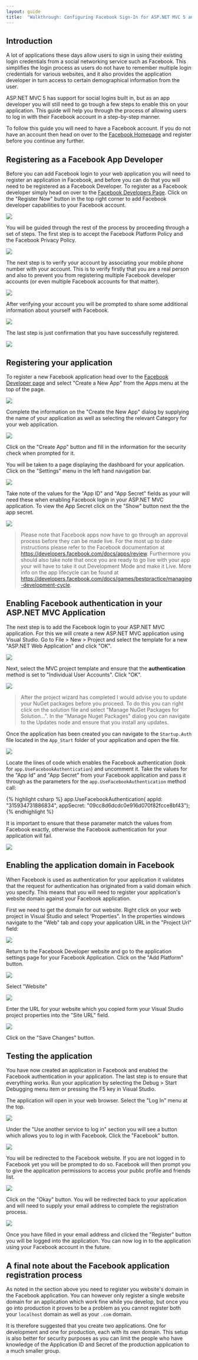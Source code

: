 ```yaml
---
layout: guide
title:  "Walkthrough: Configuring Facebook Sign-In for ASP.NET MVC 5 and Visual Studio 2013"
---
```


## Introduction
A lot of applications these days allow users to sign in using their existing login credentials from a social networking service such as Facebook.  This simplifies the login process as users do not have to remember multiple login credentials for various websites, and it also provides the application developer in turn access to certain demographical information from the user.

ASP.NET MVC 5 has support for social logins built in, but as an app developer you will still need to go trough a few steps to enable this on your application.  This guide will help you through the process of allowing users to log in with their Facebook account in a step-by-step manner.

To follow this guide you will need to have a Facebook account.  If you do not have an account then head on over to the [Facebook Homepage](http://www.facebook.com) and register before you continue any further.

## Registering as a Facebook App Developer
Before you can add Facebook login to your web application you will need to register an application in Facebook, and before you can do that you will need to be registered as a Facebook Developer.  To register as a Facebook developer simply head on over to the [Facebook Developers Page](https://developers.facebook.com/).  Click on the "Register Now" button in the top right corner to add Facebook developer capabilities to your Facebook account.

![](/images/guides/facebook/register_facebook_developer.png)

You will be guided through the rest of the process by proceeding through a set of steps.  The first step is to accept the Facebook Platform Policy and the Facebook Privacy Policy.

![](/images/guides/facebook/register_facebook_developer_step_1.png)

The next step is to verify your account by associating your mobile phone number with your account.  This is to verify firstly that you are a real person and also to prevent you from registering multiple Facebook developer accounts (or even multiple Facebook accounts for that matter).

![](/images/guides/facebook/register_facebook_developer_step_2.png)

After verifying your account you will be prompted to share some additional information about yourself with Facebook.

![](/images/guides/facebook/register_facebook_developer_step_3.png)

The last step is just confirmation that you have successfully registered.

![](/images/guides/facebook/register_facebook_developer_step_4.png)

## Registering your application

To register a new Facebook application head over to the [Facebook Developer page](https://developer.facebook.com) and select "Create a New App" from the Apps menu at the top of the page.

![](/images/guides/facebook/create_new_app_menu.png)

Complete the information on the "Create the New App" dialog by supplying the name of your application as well as selecting the relevant Category for your web application. 

![](/images/guides/facebook/create_new_app.png)

Click on the "Create App" button and fill in the information for the security check when prompted for it.

You will be taken to a page displaying the dashboard for your application. Click on the "Settings" menu in the left hand navigation bar.

![](/images/guides/facebook/create_new_app_settings_menu.png)

Take note of the values for the "App ID" and "App Secret" fields as your will need these when enabling Facebook login in your ASP.NET MVC application.  To view the App Secret click on the "Show" button next the the app secret.

![](/images/guides/facebook/app_id_and_secret.png)

> Please note that Facebook apps now have to go through an approval process before they can be made live. For the most up to date instructions please refer to the Facebook documentation at https://developers.facebook.com/docs/apps/review. Furthermore you should also take note that once you are ready to go live with your app your will have to take it out Development Mode and make it Live. More info on the app lifecycle can be found at https://developers.facebook.com/docs/games/bestpractice/managing-development-cycle.

## Enabling Facebook authentication in your ASP.NET MVC Application
The next step is to add the Facebook login to your ASP.NET MVC application.  For this we will create a new ASP.NET MVC application using Visual Studio. Go to File > New > Project and select the template for a new "ASP.NET Web Application" and click "OK".

![](/images/guides/facebook/new_project.png)

Next, select the MVC project template and ensure that the **authentication** method is set to "Individual User Accounts".  Click "OK".

![](/images/guides/facebook/new_project_mvc.png)

> After the project wizard has completed I would advise you to update your NuGet packages before you proceed.  To do this you can right click on the solution file and select "Manage NuGet Packages for Solution...".  In the "Manage Nuget Packages" dialog you can navigate to the Updates node and ensure that you install any updates.

Once the application has been created you can navigate to the `Startup.Auth` file located in the `App_Start` folder of your application and open the file.

![](/images/guides/facebook/navigate_startup_auth.png)

Locate the lines of code which enables the Facebook authentication (look for `app.UseFacebookAuthentication`) and uncomment it.  Take the values for the "App Id" and "App Secret" from your Facebook application and pass it through as the parameters for the `app.UseFacebookAuthentication` method call:

{% highlight csharp %}
app.UseFacebookAuthentication(
	appId: "315934731886834",
	appSecret: "09cc8d6dcdc0e916d070f82fcce8bf43");
{% endhighlight %}

It is important to ensure that these parameter match the values from Facebook exactly, otherwise the Facebook authentication for your application will fail.

![](/images/guides/facebook/activation_code_matchup.png)

## Enabling the application domain in Facebook
When Facebook is used as authentication for your application it validates that the request for authentication has originated from a valid domain which you specify.  This means that you will need to register your application's website domain against your Facebook application.  

First we need to get the domain for out website. Right click on your web project in Visual Studio and select 'Properties".  In the properties windows navigate to the "Web" tab and copy your application URL in the "Project Url" field:

![](/images/guides/facebook/project_properties.png)

Return to the Facebook Developer website and go to the application settings page for your Facebook Application. Click on the "Add Platform" button.

![](/images/guides/facebook/add_platform_button.png)

Select "Website"

![](/images/guides/facebook/select_platform.png)

Enter the URL for your website which you copied form your Visual Studio project properties into the "Site URL" field.  

![](/images/guides/facebook/facebook_website_details.png)

Click on the "Save Changes" button.

## Testing the application
You have now created an application in Facebook and enabled the Facebook authentication in your application.  The last step is to ensure that everything works.  Run your application by selecting the Debug > Start Debugging menu item or pressing the F5 key in Visual Studio.

The application will open in your web browser.  Select the "Log In" menu at the top.

![](/images/guides/facebook/application_start_screen.png)

Under the "Use another service to log in" section you will see a button which allows you to log in with Facebook.  Click the "Facebook" button.

![](/images/guides/facebook/application_login_screen.png)

You will be redirected to the Facebook website.  If you are not logged in to Facebook yet you will be prompted to do so.  Facebook will then prompt you to give the application permissions to access your public profile and friends list.

![](/images/guides/facebook/facebook_permission.png)

Click on the "Okay" button.  You will be redirected back to your application and will need to supply your email address to complete the registration process.

![](/images/guides/facebook/complete_registration.png)

Once you have filled in your email address and clicked the "Register" button you will be logged into the application.  You can now log in to the application using your Facebook account in the future.

## A final note about the Facebook application registration process
As noted in the section above you need to register you website's domain in the Facebook application.  You can however only register a single website domain for an application which work fine while you develop, but once you go into production it proves to be a problem as you cannot register both your `localhost` domain as well as your `.com` domain.

It is therefore suggested that you create two applications.  One for development and one for production, each with its own domain. This setup is also better for security purposes as you can limit the people who have knowledge of the Application ID and Secret of the production application to a much smaller group.